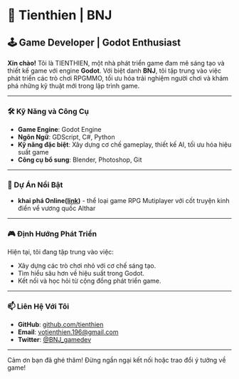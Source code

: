# 👾 Tienthien | BNJ

## 🕹️ Game Developer | Godot Enthusiast

**Xin chào!** Tôi là TIENTHIEN, một nhà phát triển game đam mê sáng tạo và thiết kế game với engine **Godot**. Với biệt danh **BNJ**, tôi tập trung vào việc phát triển các trò chơi RPGMMO, tối ưu hóa trải nghiệm người chơi và khám phá những kỹ thuật mới trong lập trình game.

---

### 🛠️ Kỹ Năng và Công Cụ

- **Game Engine**: Godot Engine
- **Ngôn Ngữ**: GDScript, C#, Python
- **Kỹ năng đặc biệt**: Xây dựng cơ chế gameplay, thiết kế AI, tối ưu hóa hiệu suất game
- **Công cụ bổ sung**: Blender, Photoshop, Git

---

### 📂 Dự Án Nổi Bật

- **khai phá Online([link](https://github.com/tienthien196/khaipha_online.git))** -  thể loại game RPG Mutiplayer với cốt truyện kinh điển vể vương quốc Althar 


---

### 🎮 Định Hướng Phát Triển

Hiện tại, tôi đang tập trung vào việc:
- Xây dựng các trò chơi nhỏ với cơ chế sáng tạo.
- Tìm hiểu sâu hơn về hiệu suất trong Godot.
- Kết nối và học hỏi từ cộng đồng phát triển game.

---

### 📫 Liên Hệ Với Tôi

- **GitHub**: [github.com/tienthien]([https://github.com/tienthien](https://github.com/tienthien196))
- **Email**: votienthien.196@gmail.com
- **Twitter**: [@BNJ_gamedev](https://twitter.com/BNJ_gamedev)

---

Cảm ơn bạn đã ghé thăm! Đừng ngần ngại kết nối hoặc trao đổi ý tưởng về game!
